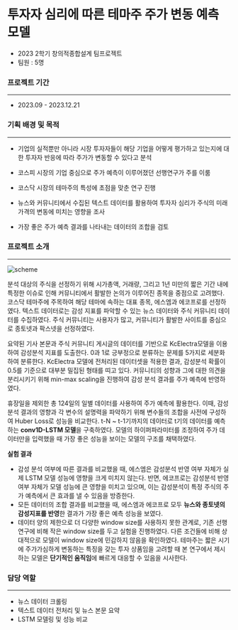 # 투자자 심리에 따른 테마주 주가 변동 예측 모델
- 2023 2학기 창의적종합설계 팀프로젝트
- 팀원 : 5명

### 프로젝트 기간
------------------
- 2023.09 - 2023.12.21

### 기획 배경 및 목적
------------------
- 기업의 실적뿐만 아니라 시장 투자자들이 해당 기업을 어떻게 평가하고 있는지에 대한 투자자 반응에 따라 주가가 변동할 수 있다고 분석
- 코스피 시장의 기업 중심으로 주가 예측이 이루어졌던 선행연구가 주를 이룸

- 코스닥 시장의 테마주의 특성에 초점을 맞춘 연구 진행
- 뉴스와 커뮤니티에서 수집된 텍스트 데이터를 활용하여 투자자 심리가 주식의 미래 가격의 변동에 미치는 영향을 조사
- 가장 좋은 주가 예측 결과를 나타내는 데이터의 조합을 검토

### 프로젝트 소개 
------------------
<img src="https://github.com/MINJAEKH/Stock-Prediction-With-Sentiment-Analysis/assets/109459615/933e8bc0-4a0f-4372-b91e-3ac6ae87419c" alt="scheme" align="center">

분석 대상의 주식을 선정하기 위해 시가총액, 거래량, 그리고 1년 미만의 짧은 기간 내에 특정한 이슈로 인해 커뮤니티에서 활발한 논의가 이루어진 종목을 중점으로 고려했다. 코스닥 테마주에 주목하여 해당 테마에 속하는 대표 종목, 에스엠과 에코프로를 선정하였다. 텍스트 데이터로는 감성 지표를 파악할 수 있는 뉴스 데이터와 주식 커뮤니티 데이터를 수집하였다. 주식 커뮤니티는 사용자가 많고, 커뮤니티가 활발한 사이트를 중심으로 종토넷과 팍스넷을 선정하였다.

요약된 기사 본문과 주식 커뮤니티 게시글의 데이터를 기반으로 KcElectra모델을 이용하여 감성분석 지표를 도출한다. 0과 1로 긍부정으로 분류하는 문제를 5가지로 세분화하여 분류한다. KcElectra 모델에 전처리된 데이터셋을 적용한 결과, 감성분석 확률이 0.5를 기준으로 대부분 밀집된 형태를 띠고 있다. 커뮤니티의 성향과 그에 대한 의견을 분리시키기 위해 min-max scaling을 진행하여 감성 분석 결과를 주가 예측에 반영하였다. 

휴장일을 제외한 총 124일의 일별 데이터를 사용하여 주가 예측에 활용한다. 이때, 감성분석 결과의 영향과 각 변수의 설명력을 파악하기 위해 변수들의 조합을 사전에 구성하여 Huber Loss로 성능을 비교한다. t-N ~ t-1기까지의 데이터로 t기의 데이터를 예측하는 **conv1D-LSTM 모델**을 구축하였다. 모델의 하이퍼파라미터를 조정하여 주가 데이터만을 입력했을 때 가장 좋은 성능을 보이는 모델의 구조를 채택하였다.

**실험 결과**
- 감성 분석 여부에 따른 결과를 비교했을 때, 에스엠은 감성분석 반영 여부 자체가 실제 LSTM 모델 성능에 영향을 크게 미치지 않는다. 반면, 에코프로는 감성분석 반영 여부 자체가 모델 성능에 큰 영향을 미치고 있으며, 이는 감성분석이 특정 주식의 주가 예측에서 큰 효과를 낼 수 있음을 방증한다.
- 모든 데이터의 조합 결과를 비교했을 때, 에스엠과 에코프로 모두 **뉴스와 종토넷의 감성지표를 반영**한 결과가 가장 좋은 예측 성능을 보였다.
- 데이터 양의 제한으로 더 다양한 window size를 사용하지 못한 관계로, 기존 선행 연구에 비해 작은 window size를 두고 실험을 진행하였다. 다른 조건들에 비해 상대적으로 모델이 window size에 민감하지 않음을 확인하였다. 테마주는 짧은 시기에 주가가심하게 변동하는 특징을 갖는 투자 상품임을 고려할 때 본 연구에서 제시하는 모델은 **단기적인 움직임**에 빠르게 대응할 수 있음을 시사한다.


### 담당 역할
------------------
- 뉴스 데이터 크롤링
- 텍스트 데이터 전처리 및 뉴스 본문 요약
- LSTM 모델링 및 성능 비교
